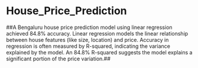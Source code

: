 # House_Price_Prediction
##A Bengaluru house price prediction model using linear regression achieved 84.8% accuracy. Linear regression models the linear relationship between house features (like size, location) and price. Accuracy in regression is often measured by R-squared, indicating the variance explained by the model. An 84.8% R-squared suggests the model explains a significant portion of the price variation.##
